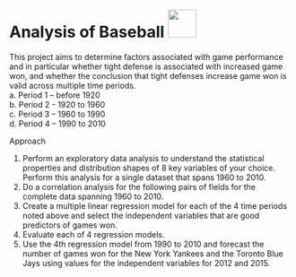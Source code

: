 #  Analysis of Baseball  <img src = https://turfnsport.com/wp-content/uploads/2019/09/mlblogo1.jpg, width = 50>

This project aims to determine factors associated with game performance and in particular whether tight defense is associated with increased game won, and whether the conclusion that tight defenses increase game won is valid across multiple time periods.\
a.	Period 1 – before 1920 \
b.	Period 2 -  1920 to 1960 \
c.	Period 3 – 1960 to 1990 \
d.	Period 4 – 1990 to 2010 


Approach
1.	Perform an exploratory data analysis to understand the statistical properties and distribution shapes of 8 key variables of your choice. Perform this analysis for a single dataset that spans 1960 to 2010. 
2.	Do a correlation analysis for the following pairs of fields for the complete data spanning 1960 to 2010. 
3.	Create a multiple linear regression model for each of the 4 time periods noted above and select the independent variables that are good predictors of games won. 
4.	Evaluate each of 4 regression models.
5.	Use the 4th regression model from 1990 to 2010 and forecast the number of games won for the New York Yankees and the Toronto Blue Jays using values for the independent variables for 2012 and 2015.

